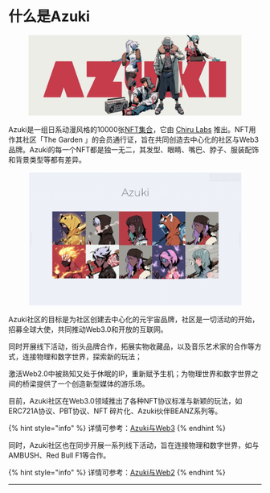 # 什么是Azuki



<figure><img src="../.gitbook/assets/QmXFqY6P2wUYMLMHdh2hkYgD8Gi2CocBCTCr423MeAG6uN.jpg" alt=""><figcaption></figcaption></figure>

Azuki是一组日系动漫风格的10000张[NFT集合](https://ethereum.org/zh/nft/)，它由 [Chiru Labs](https://www.chirulabs.com/) 推出。NFT用作其社区「The Garden 」的会员通行证，旨在共同创造去中心化的社区与Web3品牌。Azuki的每一个NFT都是独一无二，其发型、眼睛、嘴巴、脖子、服装配饰和背景类型等都有差异。

<figure><img src="../.gitbook/assets/image (7).png" alt=""><figcaption></figcaption></figure>

Azuki社区的目标是为社区创建去中心化的元宇宙品牌，社区是一切活动的开始，招募全球大使，共同推动Web3.0和开放的互联网。

同时开展线下活动，街头品牌合作，拓展实物收藏品，以及音乐艺术家的合作等方式，连接物理和数字世界，探索新的玩法；

激活Web2.0中被熟知又处于休眠的IP，重新赋予生机；为物理世界和数字世界之间的桥梁提供了一个创造新型媒体的游乐场。



目前，Azuki社区在Web3.0领域推出了各种NFT协议标准与新颖的玩法，如ERC721A协议、PBT协议、NFT 碎片化、Azuki伙伴BEANZ系列等。

{% hint style="info" %}
详情可参考：[Azuki与Web3](../web3/)
{% endhint %}

同时，Azuki社区也在同步开展一系列线下活动，旨在连接物理和数字世界，如与AMBUSH、Red Bull F1等合作。

{% hint style="info" %}
详情可参考：[Azuki与Web2](../web2/)
{% endhint %}

****

###



